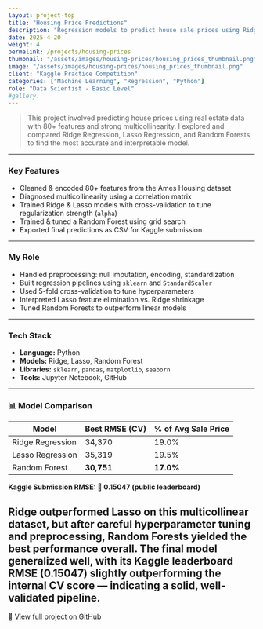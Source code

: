 ```yaml
---
layout: project-top
title: "Housing Price Predictions"
description: "Regression models to predict house sale prices using Ridge, Lasso, and Random Forests."
date: 2025-4-20
weight: 4
permalink: /projects/housing-prices
thumbnail: "/assets/images/housing-prices/housing_prices_thumbnail.png"
image: "/assets/images/housing-prices/housing_prices_thumbnail.png"
client: "Kaggle Practice Competition"
categories: ["Machine Learning", "Regression", "Python"]
role: "Data Scientist - Basic Level"
#gallery:
---
```


> This project involved predicting house prices using real estate data with 80+ features and strong multicollinearity. I explored and compared Ridge Regression, Lasso Regression, and Random Forests to find the most accurate and interpretable model.

---

### Key Features
- Cleaned & encoded 80+ features from the Ames Housing dataset
- Diagnosed multicollinearity using a correlation matrix
- Trained Ridge & Lasso models with cross-validation to tune regularization strength (`alpha`)
- Trained & tuned a Random Forest using grid search
- Exported final predictions as CSV for Kaggle submission

---

### My Role
- Handled preprocessing: null imputation, encoding, standardization
- Built regression pipelines using `sklearn` and `StandardScaler`
- Used 5-fold cross-validation to tune hyperparameters
- Interpreted Lasso feature elimination vs. Ridge shrinkage
- Tuned Random Forests to outperform linear models

---

### Tech Stack
- **Language:** Python  
- **Models:** Ridge, Lasso, Random Forest  
- **Libraries:** `sklearn`, `pandas`, `matplotlib`, `seaborn`  
- **Tools:** Jupyter Notebook, GitHub

---

### 📊 Model Comparison

| Model            | Best RMSE (CV) | % of Avg Sale Price |
|------------------|----------------|----------------------|
| Ridge Regression | 34,370         | 19.0%                |
| Lasso Regression | 35,319         | 19.5%                |
| Random Forest    | **30,751**     | **17.0%**            |


**Kaggle Submission RMSE: 🏅 0.15047 (public leaderboard)**

Ridge outperformed Lasso on this multicollinear dataset, but after careful hyperparameter tuning and preprocessing, Random Forests yielded the best performance overall. The final model generalized well, with its Kaggle leaderboard RMSE (0.15047) slightly outperforming the internal CV score — indicating a solid, well-validated pipeline.
---

🔗 [View full project on GitHub](https://github.com/inaya-r/Housing-Prices-Predictions)
